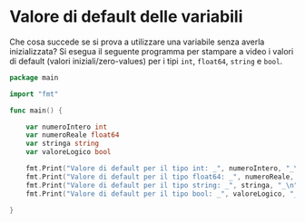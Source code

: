 # Valore di default delle variabili

Che cosa succede se si prova a utilizzare una variabile senza averla inizializzata? Si esegua il seguente programma per stampare a video i valori di default (valori iniziali/zero-values) per i tipi `int`, `float64`, `string` e `bool`.

```go
package main

import "fmt"

func main() {

	var numeroIntero int
	var numeroReale float64
	var stringa string
	var valoreLogico bool

	fmt.Print("Valore di default per il tipo int: _", numeroIntero, "_\n")
	fmt.Print("Valore di default per il tipo float64: _", numeroReale, "_\n")
	fmt.Print("Valore di default per il tipo string: _", stringa, "_\n")
	fmt.Print("Valore di default per il tipo bool: _", valoreLogico, "_\n")

}
```